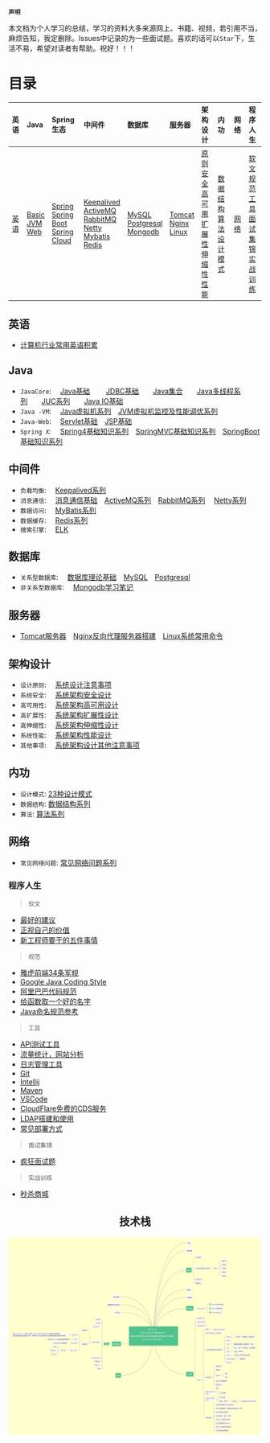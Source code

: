 **`声明`**

本文档为个人学习的总结，学习的资料大多来源网上、书籍、视频，若引用不当，麻烦告知，我定删除。Issues中记录的为一些面试题。喜欢的话可以`Star`下，生活不易，希望对读者有帮助。祝好！！！

# 目录

| 英语 | Java | Spring生态 | 中间件 | 数据库 | 服务器 | 架构设计 | 内功 | 网络 | 程序人生 |
|:----|:-----|:------|:------|:------|:------|:------|:------|:------|:-----|
|<a href="#英语">英语</a>|<a href="#Java">Basic</a><br><a href="#Java">JVM</a><br><a href="#Java">Web</a><br>|<a href="#Java">Spring</a><br><a href="#Java">Spring Boot</a><br><a href="#Java">Spring Cloud</a>|<a href="#中间件">Keepalived</a><br><a href="#中间件">ActiveMQ</a><br><a href="#中间件">RabbitMQ</a><br><a href="#中间件">Netty</a><br><a href="#中间件">Mybatis</a><br><a href="#中间件">Redis</a>|<a href="#数据库">MySQL</a><br><a href="#数据库">Postgresql</a><br><a href="#数据库">Mongodb</a>|<a href="#服务器">Tomcat</a><br><a href="#服务器">Nginx</a><br><a href="#服务器">Linux</a>|<a href="#架构设计">原则</a><br><a href="#架构设计">安全</a><br><a href="#架构设计">高可用</a><br><a href="#架构设计">扩展性</a><br><a href="#架构设计">伸缩性</a><br><a href="#架构设计">性能</a><br>|<a href="#内功">数据结构</a><br><a href="#内功">算法</a><br><a href="#内功">设计模式</a>|<a href="#网络">网络</a>|<a href="#程序人生">软文</a><br><a href="#程序人生">规范</a><br><a href="#程序人生">工具</a><br><a href="#程序人生">面试集锦</a><br><a href="#程序人生">实战训练</a>|

## 英语
* [计算机行业常用英语积累](tool/english.md)

## Java
* `JavaCore`: &emsp;[Java基础](java/basic/java-basic.md)
&emsp;&emsp;[JDBC基础](https://github.com/zhonghuasheng/JAVA/blob/master/jdbc/src/main/java/com/zhonghuasheng/jdbc/learn01/BasicSteps.java)&emsp;&emsp;[Java集合](java/basic/java-collection.md)&emsp;&emsp;[Java多线程系列](java/basic/java-thread.md)&emsp;&emsp;[JUC系列](java/basic/java-thread-juc.md)&emsp;&emsp;[Java IO基础](java/basic/java-io-nio.md)
* `Java -VM`: &emsp;[Java虚拟机系列](java/jvm/深入理解Java虚拟机.md)&emsp;[JVM虚拟机监控及性能调优系列](java/jvm/JVM虚拟机监控及性能调优.md)
* `Java-Web`: &emsp;[Servlet基础](java/javaweb/servlet.md)&emsp;[JSP基础](java/javaweb/jsp.md)
* `Spring X`: &emsp;[Spring4基础知识系列](java/spring/spring.md#Spring)&emsp;[SpringMVC基础知识系列](java/spring/spring.md#SpringMVC)&emsp;[SpringBoot基础知识系列](java/spring/spring.md#SpringBoot)

## 中间件
* `负载均衡`: &emsp;[Keepalived系列](plugins/keepalived.md)
* `消息通信`: &emsp;[消息通信基础](http://note.youdao.com/noteshare?id=30a11e46aaef3f00d2ecfb84692ca294&sub=wcp157828038663078)&emsp;[ActiveMQ系列](plugins/activemq.md)&emsp;[RabbitMQ系列](plugins/rabbitmq.md) &emsp;[Netty系列](plugins/netty.md)
* `数据访问`: &emsp;[MyBatis系列](plugins/mybatis.md)
* `数据缓存`: &emsp;[Redis系列](plugins/redis.md)
* `搜索引擎`: &emsp;[ELK](elasticsearch.md)

## 数据库
* `关系型数据库`: &emsp;[数据库理论基础](database/database.md)&emsp;[MySQL](database/mysql.md)&emsp;[Postgresql](database/postgresql.md)
* `非关系型数据库`: &emsp;[Mongodb学习笔记](database/mongodb.md)

## 服务器
* [Tomcat服务器](plugins/tomcat.md)&emsp;[Nginx反向代理服务器搭建](plugins/nginx.md)&emsp;[Linux系统常用命令](shell/linux.md)

## 架构设计
* `设计原则`: &emsp;[系统设计注意事项](architecture/系统设计注意事项.md)
* `系统安全`: &emsp;[系统架构安全设计](architecture/系统架构安全设计.md)
* `高可用性`: &emsp;[系统架构高可用设计](architecture/系统架构高可用设计.md)
* `高扩展性`: &emsp;[系统架构扩展性设计](architecture/系统架构扩展性设计.md)
* `高伸缩性`: &emsp;[系统架构伸缩性设计](architecture/系统架构伸缩性设计.md)
* `系统性能`: &emsp;[系统架构性能设计](architecture/系统架构性能设计.md)
* `其他事项`: &emsp;[系统架构设计其他注意事项](architecture/系统架构设计其他注意事项.md)

## 内功
* `设计模式`: [23种设计模式](algorithm/设计模式.md)
* `数据结构`: [数据结构系列](algorithm/数据结构.md)
* `算法`: [算法系列](algorithm/algorithm.md)

## 网络
* `常见网络问题`: [常见网络问题系列](network/network.md)

### 程序人生
> `软文`
* [最好的建议](tool/coding-life.md/#最好的建议)
* [正视自己的价值](tool/coding-life.md/#正视自己的价值)
* [新工程师要干的五件事情](tool/coding-life.md/#新工程师要干的五件事情)

> `规范`
* [雅虎前端34条军规](http://note.youdao.com/noteshare?id=b59d0da4f7bb2b7ba5f73129d85b1ba1)
* [Google Java Coding Style](https://google.github.io/styleguide/javaguide.html)
* [阿里巴巴代码规范](https://github.com/alibaba/p3c/blob/master/%E9%98%BF%E9%87%8C%E5%B7%B4%E5%B7%B4Java%E5%BC%80%E5%8F%91%E6%89%8B%E5%86%8C%EF%BC%88%E8%AF%A6%E5%B0%BD%E7%89%88%EF%BC%89.pdf)
* [给函数取一个好的名字](http://note.youdao.com/noteshare?id=74f3c5fae9fc26473e7046a700cdad12&sub=wcp1581864078132689)
* [Java命名规范参考](http://note.youdao.com/noteshare?id=c0ca7331624eb2f19b06f623a1b832ae&sub=2F7223EB9D9E4072B60A1FB578BF0AFA)

> `工具`
* [API测试工具](tool/api-testing-tool.md)
* [流量统计，网站分析](tool/common-tools.md)
* [日志管理工具](tool/cronolog.md)
* [Git](tool/git.md)
* [Intellij](tool/intellij.md)
* [Maven](tool/maven.md)
* [VSCode](tool/vscode-settings.md)
* [CloudFlare免费的CDS服务]()
* [LDAP搭建和使用]()
* [常见部署方式](tool/deployment.md)

> `面试集锦`
* [疯狂面试题](tool/interview.md)

> `实战训练`
* [秒杀商城](https://github.com/zhonghuasheng/JAVA/tree/master/seckill)

<center>
<h2 align="center">技术栈</h2>
<center>

![](tutorial-2020-04-07.png)

</center>
